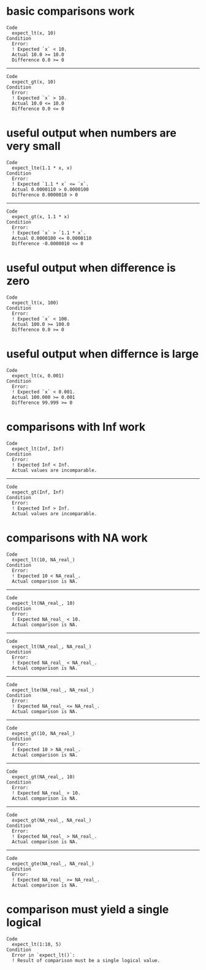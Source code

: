 # basic comparisons work

    Code
      expect_lt(x, 10)
    Condition
      Error:
      ! Expected `x` < 10.
      Actual 10.0 >= 10.0
      Difference 0.0 >= 0

---

    Code
      expect_gt(x, 10)
    Condition
      Error:
      ! Expected `x` > 10.
      Actual 10.0 <= 10.0
      Difference 0.0 <= 0

# useful output when numbers are very small

    Code
      expect_lte(1.1 * x, x)
    Condition
      Error:
      ! Expected `1.1 * x` <= `x`.
      Actual 0.0000110 > 0.0000100
      Difference 0.0000010 > 0

---

    Code
      expect_gt(x, 1.1 * x)
    Condition
      Error:
      ! Expected `x` > `1.1 * x`.
      Actual 0.0000100 <= 0.0000110
      Difference -0.0000010 <= 0

# useful output when difference is zero

    Code
      expect_lt(x, 100)
    Condition
      Error:
      ! Expected `x` < 100.
      Actual 100.0 >= 100.0
      Difference 0.0 >= 0

# useful output when differnce is large

    Code
      expect_lt(x, 0.001)
    Condition
      Error:
      ! Expected `x` < 0.001.
      Actual 100.000 >= 0.001
      Difference 99.999 >= 0

# comparisons with Inf work

    Code
      expect_lt(Inf, Inf)
    Condition
      Error:
      ! Expected Inf < Inf.
      Actual values are incomparable.

---

    Code
      expect_gt(Inf, Inf)
    Condition
      Error:
      ! Expected Inf > Inf.
      Actual values are incomparable.

# comparisons with NA work

    Code
      expect_lt(10, NA_real_)
    Condition
      Error:
      ! Expected 10 < NA_real_.
      Actual comparison is NA.

---

    Code
      expect_lt(NA_real_, 10)
    Condition
      Error:
      ! Expected NA_real_ < 10.
      Actual comparison is NA.

---

    Code
      expect_lt(NA_real_, NA_real_)
    Condition
      Error:
      ! Expected NA_real_ < NA_real_.
      Actual comparison is NA.

---

    Code
      expect_lte(NA_real_, NA_real_)
    Condition
      Error:
      ! Expected NA_real_ <= NA_real_.
      Actual comparison is NA.

---

    Code
      expect_gt(10, NA_real_)
    Condition
      Error:
      ! Expected 10 > NA_real_.
      Actual comparison is NA.

---

    Code
      expect_gt(NA_real_, 10)
    Condition
      Error:
      ! Expected NA_real_ > 10.
      Actual comparison is NA.

---

    Code
      expect_gt(NA_real_, NA_real_)
    Condition
      Error:
      ! Expected NA_real_ > NA_real_.
      Actual comparison is NA.

---

    Code
      expect_gte(NA_real_, NA_real_)
    Condition
      Error:
      ! Expected NA_real_ >= NA_real_.
      Actual comparison is NA.

# comparison must yield a single logical

    Code
      expect_lt(1:10, 5)
    Condition
      Error in `expect_lt()`:
      ! Result of comparison must be a single logical value.

